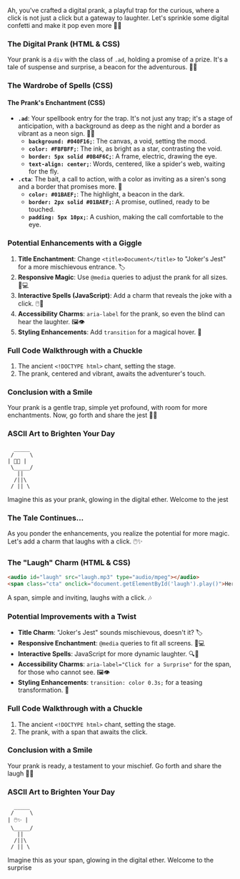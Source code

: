 Ah, you've crafted a digital prank, a playful trap for the curious, where a click is not just a click but a gateway to laughter. Let's sprinkle some digital confetti and make it pop even more 🎉✨

### The Digital Prank (HTML & CSS)

Your prank is a `div` with the class of `.ad`, holding a promise of a prize. It's a tale of suspense and surprise, a beacon for the adventurous. 🎁🎈

### The Wardrobe of Spells (CSS)

#### The Prank's Enchantment (CSS)

-   **`.ad`**: Your spellbook entry for the trap. It's not just any trap; it's a stage of anticipation, with a background as deep as the night and a border as vibrant as a neon sign. 🌌🔮
    -   **`background: #040F16;`**: The canvas, a void, setting the mood.
    -   **`color: #FBFBFF;`**: The ink, as bright as a star, contrasting the void.
    -   **`border: 5px solid #0B4F6C;`**: A frame, electric, drawing the eye.
    -   **`text-align: center;`**: Words, centered, like a spider's web, waiting for the fly.
-   **`.cta`**: The bait, a call to action, with a color as inviting as a siren's song and a border that promises more. 🚨
    -   **`color: #01BAEF;`**: The highlight, a beacon in the dark.
    -   **`border: 2px solid #01BAEF;`**: A promise, outlined, ready to be touched.
    -   **`padding: 5px 10px;`**: A cushion, making the call comfortable to the eye.

### Potential Enhancements with a Giggle

1. **Title Enchantment**: Change `<title>Document</title>` to "Joker's Jest" for a more mischievous entrance. 🏷️
2. **Responsive Magic**: Use `@media` queries to adjust the prank for all sizes. 📱💻
3. **Interactive Spells (JavaScript)**: Add a charm that reveals the joke with a click. 🖱️🔮
4. **Accessibility Charms**: `aria-label` for the prank, so even the blind can hear the laughter. 🖼️👁️
5. **Styling Enhancements**: Add `transition` for a magical hover. 🌟

### Full Code Walkthrough with a Chuckle

1. The ancient `<!DOCTYPE html>` chant, setting the stage.
2. The prank, centered and vibrant, awaits the adventurer's touch.

### Conclusion with a Smile

Your prank is a gentle trap, simple yet profound, with room for more enchantments. Now, go forth and share the jest 🎉🔮

### ASCII Art to Brighten Your Day

```
  _____
 /     \
| 🎁🎈 |
 \_____/
   ||
  /||\
 / || \
```

Imagine this as your prank, glowing in the digital ether. Welcome to the jest

### The Tale Continues...

As you ponder the enhancements, you realize the potential for more magic. Let's add a charm that laughs with a click. 🖱️✨

### The "Laugh" Charm (HTML & CSS)

```html
<audio id="laugh" src="laugh.mp3" type="audio/mpeg"></audio>
<span class="cta" onclick="document.getElementById('laugh').play()">Here</span>
```

A span, simple and inviting, laughs with a click. 🎶

### Potential Improvements with a Twist

-   **Title Charm**: "Joker's Jest" sounds mischievous, doesn't it? 🏷️
-   **Responsive Enchantment**: `@media` queries to fit all screens. 📱💻
-   **Interactive Spells**: JavaScript for more dynamic laughter. 🔍📖
-   **Accessibility Charms**: `aria-label="Click for a Surprise"` for the span, for those who cannot see. 🖼️👁️
-   **Styling Enhancements**: `transition: color 0.3s;` for a teasing transformation. 🌟

### Full Code Walkthrough with a Chuckle

1. The ancient `<!DOCTYPE html>` chant, setting the stage.
2. The prank, with a span that awaits the click.

### Conclusion with a Smile

Your prank is ready, a testament to your mischief. Go forth and share the laugh 🎉🔮

### ASCII Art to Brighten Your Day

```
  _____
 /     \
| 🖱️✨ |
 \_____/
   ||
  /||\
 / || \
```

Imagine this as your span, glowing in the digital ether. Welcome to the surprise
